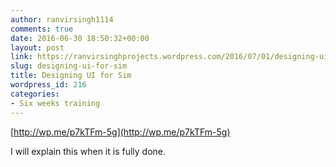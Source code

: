 ```yaml
---
author: ranvirsingh1114
comments: true
date: 2016-06-30 18:50:32+00:00
layout: post
link: https://ranvirsinghprojects.wordpress.com/2016/07/01/designing-ui-for-sim/
slug: designing-ui-for-sim
title: Designing UI for Sim
wordpress_id: 216
categories:
- Six weeks training
---
```


[http://wp.me/p7kTFm-5g](http://wp.me/p7kTFm-5g)

I will explain this when it is fully done.
